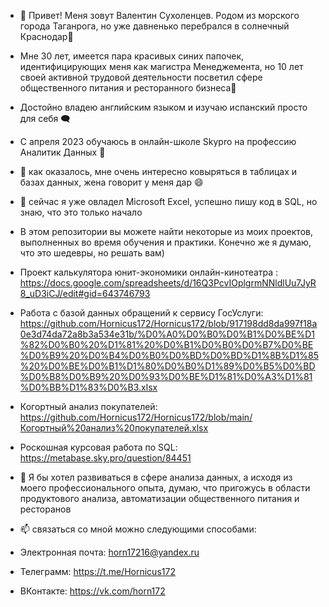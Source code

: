 - 👋 Привет! Меня зовут Валентин Сухоленцев. Родом из морского города Таганрога, но уже давненько перебрался в солнечный Краснодар🌇
- Мне 30 лет, имеется пара красивых синих папочек, идентифицирующих меня как магистра Менеджемента, но 10 лет своей активной трудовой деятельности посветил сфере общественного питания и ресторанного бизнеса🥘
- Достойно владею английским языком и изучаю испанский просто для себя 🗨️
- С апреля 2023 обучаюсь в онлайн-школе Skypro на профессию Аналитик Данных 🏫
- 👀 как оказалось, мне очень интересно ковыряться в таблицах и базах данных, жена говорит у меня дар 😄
- 🌱 сейчас я уже овладел Microsoft Excel, успешно пишу код в SQL, но знаю, что это только начало
- В этом репозитории вы можете найти некоторые из моих проектов, выполненных во время обучения и практики. Конечно же я думаю, что это шедевры, но решать вам)
- Проект калькулятора юнит-экономики онлайн-кинотеатра : https://docs.google.com/spreadsheets/d/16Q3PcvIOplgrmNNldlUu7JyR8_uD3iCJ/edit#gid=643746793
- Работа с базой данных обращений к сервису ГосУслуги: https://github.com/Hornicus172/Hornicus172/blob/917198dd8da997f18a0e3d74da72a8b3a534e31b/%D0%A0%D0%B0%D0%B1%D0%BE%D1%82%D0%B0%20%D1%81%20%D0%B1%D0%B0%D0%B7%D0%BE%D0%B9%20%D0%B4%D0%B0%D0%BD%D0%BD%D1%8B%D1%85%20%D0%BE%D0%B1%D1%80%D0%B0%D1%89%D0%B5%D0%BD%D0%B8%D0%B9%20%D0%93%D0%BE%D1%81%D0%A3%D1%81%D0%BB%D1%83%D0%B3.xlsx
- Когортный анализ покупателей: https://github.com/Hornicus172/Hornicus172/blob/main/Когортный%20анализ%20покупателей.xlsx
- Роскошная курсовая работа по SQL: https://metabase.sky.pro/question/84451


- 💞️ Я бы хотел развиваться в сфере анализа данных, а исходя из моего профессионального опыта, думаю, что пригожусь в области продуктового анализа, автоматизации общественного питания и ресторанов





- 📫 связаться со мной можно следующими способами:
- Электронная почта: horn17216@yandex.ru
- Телеграмм: https://t.me/Hornicus172
- ВКонтакте: https://vk.com/horn172


